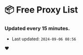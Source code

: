 # :package: Free Proxy List
### Updated every 15 minutes.

- Last updated: `2024-09-06 08:56`

:heart:
